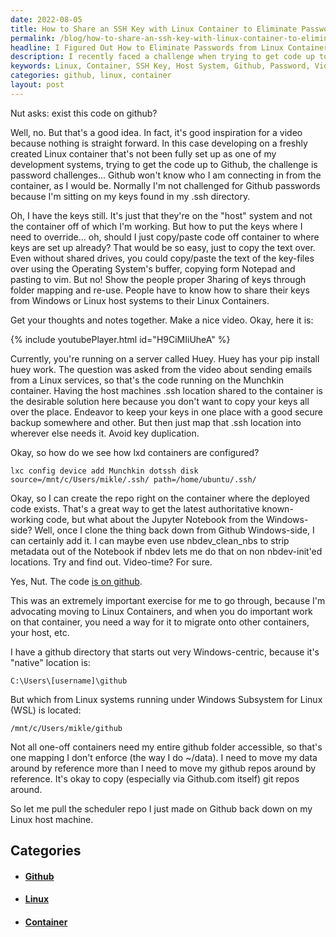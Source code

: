 ```yaml
---
date: 2022-08-05
title: How to Share an SSH Key with Linux Container to Eliminate Passwords
permalink: /blog/how-to-share-an-ssh-key-with-linux-container-to-eliminate-passwords/
headline: I Figured Out How to Eliminate Passwords from Linux Containers with SSH Keys
description: I recently faced a challenge when trying to get code up to Github from a newly created Linux container. To solve this, I figured out a way to share my SSH keys from my host system to the container, eliminating the need for passwords. To help others, I created a video and shared the code on Github. Learn how to share SSH keys from a host system to a Linux container with my easy-to-follow guide.
keywords: Linux, Container, SSH Key, Host System, Github, Password, Video, Code, Guide, Challenge, Developing
categories: github, linux, container
layout: post
---
```


Nut asks: exist this code on github?

Well, no. But that's a good idea. In fact, it's good inspiration for a video
because nothing is straight forward. In this case developing on a freshly
created Linux container that's not been fully set up as one of my development
systems, trying to get the code up to Github, the challenge is password
challenges... Github won't know who I am connecting in from the container, as I
would be. Normally I'm not challenged for Github passwords because I'm sitting
on my keys found in my .ssh directory.

Oh, I have the keys still. It's just that they're on the "host" system and not
the container off of which I'm working. But how to put the keys where I need to
override... oh, should I just copy/paste code off container to where keys are
set up already? That would be so easy, just to copy the text over. Even without
shared drives, you could copy/paste the text of the key-files over using the
Operating System's buffer, copying form Notepad and pasting to vim. But no!
Show the people proper 3haring of keys through folder mapping and re-use.
People have to know how to share their keys from Windows or Linux host systems
to their Linux Containers.

Get your thoughts and notes together. Make a nice video. Okay, here it is:

{% include youtubePlayer.html id="H9CiMIiUheA" %}

Currently, you're running on a server called Huey. Huey has your pip install
huey work. The question was asked from the video about sending emails from a
Linux services, so that's the code running on the Munchkin container. Having
the host machines .ssh location shared to the container is the desirable
solution here because you don't want to copy your keys all over the place.
Endeavor to keep your keys in one place with a good secure backup somewhere and
other. But then just map that .ssh location into wherever else needs it. Avoid
key duplication.

Okay, so how do we see how lxd containers are configured?

    lxc config device add Munchkin dotssh disk source=/mnt/c/Users/mikle/.ssh/ path=/home/ubuntu/.ssh/

Okay, so I can create the repo right on the container where the deployed code
exists. That's a great way to get the latest authoritative known-working code,
but what about the Jupyter Notebook from the Windows-side? Well, once I clone
the thing back down from Github Windows-side, I can certainly add it. I can
maybe even use nbdev_clean_nbs to strip metadata out of the Notebook if nbdev
lets me do that on non nbdev-init'ed locations. Try and find out. Video-time?
For sure.

Yes, Nut. The code [is on github](https://github.com/miklevin/scheduler).

This was an extremely important exercise for me to go through, because I'm
advocating moving to Linux Containers, and when you do important work on that
container, you need a way for it to migrate onto other containers, your host,
etc.

I have a github directory that starts out very Windows-centric, because it's
"native" location is:

    C:\Users\[username]\github

But which from Linux systems running under Windows Subsystem for Linux (WSL) is
located:

    /mnt/c/Users/mikle/github

Not all one-off containers need my entire github folder accessible, so that's
one mapping I don't enforce (the way I do ~/data). I need to move my data
around by reference more than I need to move my github repos around by
reference. It's okay to copy (especially via Github.com itself) git repos
around.

So let me pull the scheduler repo I just made on Github back down on my Linux
host machine.


## Categories

<ul>
<li><h4><a href='/github/'>Github</a></h4></li>
<li><h4><a href='/linux/'>Linux</a></h4></li>
<li><h4><a href='/container/'>Container</a></h4></li></ul>